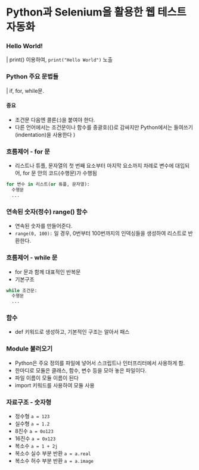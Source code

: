# Python과 Selenium을 활용한 웹 테스트 자동화

### Hello World!

| print() 이용하여, `print("Hello World")` 노출

### Python 주요 문법들

| if, for, while문.

#### 중요
- 조건문 다음엔 콜론(:)을 붙여야 한다.
- 다른 언어에서는 조건문이나 함수를 중괄호({}로 감싸지만 Python에서는 들여쓰기(indentation)을 사용한다
)

### 흐름제어 - for 문
- 리스트나 튜플, 문자열의 첫 번째 요소부터 마지막 요소까지 차례로 변수에 대입되어, for 문 안의 코드(수행문)가 수행됨

```python
for 변수 in 리스트(or 튜플, 문자열):
  수행문
  ...
```

### 연속된 숫자(정수)  range() 함수
- 연속된 숫자를 만들어준다.
- `range(0, 100):` 일 경우, 0번부터 100번까지의 인덱싱들을 생성하여 리스트로 반환한다.

### 흐름제어 - while 문
- for 문과 함께 대표적인 반복문
- 기본구조
```python
while 조건문:
  수행문
  ...
```

### 함수
- def 키워드로 생성하고, 기본적인 구조는 알아서 패스

### Module 불러오기
- Python은 주요 정의를 파일에 넣어서 스크립트나 인터프리터에서 사용하게 함.
- 한마디로 모듈은 클래스, 함수, 변수 등을 모아 놓은 파일이다.
- 파일 이름이 모듈 이름이 된다
- import 키워드를 사용하여 모듈 사용


### 자료구조 - 숫자형
- 정수형
`a = 123`
- 실수형
`a = 1.2`
- 8진수
`a = 0o123`
- 16진수
`a = 0x123`
- 복소수
`a = 1 + 2j`
- 복소수 실수 부분 반환
`a = a.real`
- 복소수 허수 부분 반환
`a = a.image`